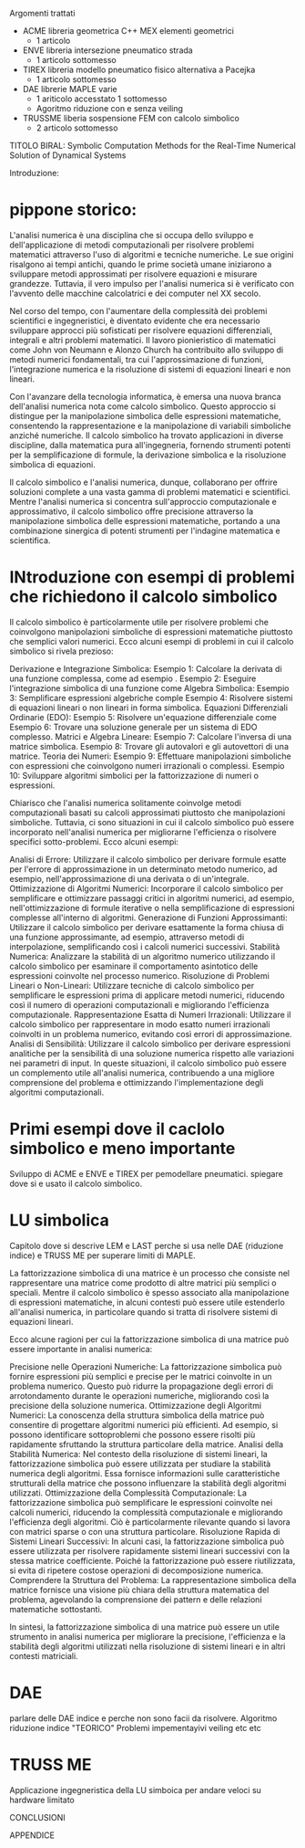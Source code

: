 Argomenti trattati

- ACME libreria geometrica C++ MEX elementi geometrici
  - 1 articolo
- ENVE libreria intersezione pneumatico strada
  - 1 articolo sottomesso
- TIREX libreria modello pneumatico fisico alternativa a Pacejka
  - 1 articolo sottomesso
- DAE librerie MAPLE varie
  -  1 ariticolo accesstato 1 sottomesso
  -  Agoritmo riduzione con e senza veiling
- TRUSSME liberia sospensione FEM con calcolo simbolico
  - 2 articolo sottomesso

TITOLO BIRAL:
Symbolic Computation Methods for the Real-Time Numerical Solution of Dynamical Systems

Introduzione:

pippone storico:
================

L'analisi numerica è una disciplina che si occupa dello sviluppo e dell'applicazione di metodi computazionali per risolvere problemi 
matematici attraverso l'uso di algoritmi e tecniche numeriche. Le sue origini risalgono ai tempi antichi, quando le prime società umane 
iniziarono a sviluppare metodi approssimati per risolvere equazioni e misurare grandezze. Tuttavia, il vero impulso per l'analisi numerica 
si è verificato con l'avvento delle macchine calcolatrici e dei computer nel XX secolo.

Nel corso del tempo, con l'aumentare della complessità dei problemi scientifici e ingegneristici, è diventato evidente che era necessario 
sviluppare approcci più sofisticati per risolvere equazioni differenziali, integrali e altri problemi matematici. Il lavoro pionieristico 
di matematici come John von Neumann e Alonzo Church ha contribuito allo sviluppo di metodi numerici fondamentali, tra cui l'approssimazione di funzioni, 
l'integrazione numerica e la risoluzione di sistemi di equazioni lineari e non lineari.

Con l'avanzare della tecnologia informatica, è emersa una nuova branca dell'analisi numerica nota come calcolo simbolico. Questo approccio si distingue per la manipolazione simbolica 
delle espressioni matematiche, consentendo la rappresentazione e la manipolazione di variabili simboliche anziché numeriche. Il calcolo simbolico ha trovato applicazioni in diverse discipline,
dalla matematica pura all'ingegneria, fornendo strumenti potenti per la semplificazione di formule, la derivazione simbolica e la risoluzione simbolica di equazioni.

Il calcolo simbolico e l'analisi numerica, dunque, collaborano per offrire soluzioni complete a una vasta gamma di problemi matematici e scientifici. Mentre l'analisi numerica si concentra sull'approccio 
computazionale e approssimativo, il calcolo simbolico offre precisione attraverso la manipolazione simbolica delle espressioni matematiche, portando a una combinazione sinergica di potenti strumenti per l'indagine matematica e scientifica.

INtroduzione con esempi di problemi che richiedono il calcolo simbolico
=======================================================================

Il calcolo simbolico è particolarmente utile per risolvere problemi che coinvolgono manipolazioni simboliche di espressioni matematiche piuttosto che semplici valori numerici. Ecco alcuni esempi di problemi in cui il calcolo simbolico si rivela prezioso:

Derivazione e Integrazione Simbolica:
Esempio 1: Calcolare la derivata di una funzione complessa, come ad esempio .
Esempio 2: Eseguire l'integrazione simbolica di una funzione come 
Algebra Simbolica:
Esempio 3: Semplificare espressioni algebriche comple
Esempio 4: Risolvere sistemi di equazioni lineari o non lineari in forma simbolica.
Equazioni Differenziali Ordinarie (EDO):
Esempio 5: Risolvere un'equazione differenziale come 
Esempio 6: Trovare una soluzione generale per un sistema di EDO complesso.
Matrici e Algebra Lineare:
Esempio 7: Calcolare l'inversa di una matrice simbolica.
Esempio 8: Trovare gli autovalori e gli autovettori di una matrice.
Teoria dei Numeri:
Esempio 9: Effettuare manipolazioni simboliche con espressioni che coinvolgono numeri irrazionali o complessi.
Esempio 10: Sviluppare algoritmi simbolici per la fattorizzazione di numeri o espressioni.


Chiarisco che l'analisi numerica solitamente coinvolge metodi computazionali basati su calcoli approssimati piuttosto che manipolazioni simboliche. Tuttavia, ci sono situazioni in cui il calcolo simbolico può essere incorporato nell'analisi numerica per migliorarne l'efficienza o risolvere specifici sotto-problemi. Ecco alcuni esempi:

Analisi di Errore:
Utilizzare il calcolo simbolico per derivare formule esatte per l'errore di approssimazione in un determinato metodo numerico, ad esempio, nell'approssimazione di una derivata o di un'integrale.
Ottimizzazione di Algoritmi Numerici:
Incorporare il calcolo simbolico per semplificare e ottimizzare passaggi critici in algoritmi numerici, ad esempio, nell'ottimizzazione di formule iterative o nella semplificazione di espressioni complesse all'interno di algoritmi.
Generazione di Funzioni Approssimanti:
Utilizzare il calcolo simbolico per derivare esattamente la forma chiusa di una funzione approssimante, ad esempio, attraverso metodi di interpolazione, semplificando così i calcoli numerici successivi.
Stabilità Numerica:
Analizzare la stabilità di un algoritmo numerico utilizzando il calcolo simbolico per esaminare il comportamento asintotico delle espressioni coinvolte nel processo numerico.
Risoluzione di Problemi Lineari o Non-Lineari:
Utilizzare tecniche di calcolo simbolico per semplificare le espressioni prima di applicare metodi numerici, riducendo così il numero di operazioni computazionali e migliorando l'efficienza computazionale.
Rappresentazione Esatta di Numeri Irrazionali:
Utilizzare il calcolo simbolico per rappresentare in modo esatto numeri irrazionali coinvolti in un problema numerico, evitando così errori di approssimazione.
Analisi di Sensibilità:
Utilizzare il calcolo simbolico per derivare espressioni analitiche per la sensibilità di una soluzione numerica rispetto alle variazioni nei parametri di input.
In queste situazioni, il calcolo simbolico può essere un complemento utile all'analisi numerica, contribuendo a una migliore comprensione del problema e ottimizzando l'implementazione degli algoritmi computazionali.

Primi esempi dove il caclolo simbolico e meno importante
========================================================

Sviluppo di ACME e ENVE e TIREX per pemodellare pneumatici.
spiegare dove si e usato il calcolo simbolico.

LU simbolica
============

Capitolo dove si descrive LEM e LAST perche si usa nelle DAE (riduzione indice) e TRUSS ME per superare limiti di MAPLE.

La fattorizzazione simbolica di una matrice è un processo che consiste nel rappresentare una matrice come prodotto di altre matrici più semplici o speciali. Mentre il calcolo simbolico è spesso associato alla manipolazione di espressioni matematiche, in alcuni contesti può essere utile estenderlo all'analisi numerica, in particolare quando si tratta di risolvere sistemi di equazioni lineari.

Ecco alcune ragioni per cui la fattorizzazione simbolica di una matrice può essere importante in analisi numerica:

Precisione nelle Operazioni Numeriche:
La fattorizzazione simbolica può fornire espressioni più semplici e precise per le matrici coinvolte in un problema numerico. Questo può ridurre la propagazione degli errori di arrotondamento durante le operazioni numeriche, migliorando così la precisione della soluzione numerica.
Ottimizzazione degli Algoritmi Numerici:
La conoscenza della struttura simbolica della matrice può consentire di progettare algoritmi numerici più efficienti. Ad esempio, si possono identificare sottoproblemi che possono essere risolti più rapidamente sfruttando la struttura particolare della matrice.
Analisi della Stabilità Numerica:
Nel contesto della risoluzione di sistemi lineari, la fattorizzazione simbolica può essere utilizzata per studiare la stabilità numerica degli algoritmi. Essa fornisce informazioni sulle caratteristiche strutturali della matrice che possono influenzare la stabilità degli algoritmi utilizzati.
Ottimizzazione della Complessità Computazionale:
La fattorizzazione simbolica può semplificare le espressioni coinvolte nei calcoli numerici, riducendo la complessità computazionale e migliorando l'efficienza degli algoritmi. Ciò è particolarmente rilevante quando si lavora con matrici sparse o con una struttura particolare.
Risoluzione Rapida di Sistemi Lineari Successivi:
In alcuni casi, la fattorizzazione simbolica può essere utilizzata per risolvere rapidamente sistemi lineari successivi con la stessa matrice coefficiente. Poiché la fattorizzazione può essere riutilizzata, si evita di ripetere costose operazioni di decomposizione numerica.
Comprendere la Struttura del Problema:
La rappresentazione simbolica della matrice fornisce una visione più chiara della struttura matematica del problema, agevolando la comprensione dei pattern e delle relazioni matematiche sottostanti.

In sintesi, la fattorizzazione simbolica di una matrice può essere un utile strumento in analisi numerica per migliorare la precisione, l'efficienza e la stabilità degli algoritmi utilizzati nella risoluzione di sistemi lineari e in altri contesti matriciali.

DAE
===

parlare delle DAE indice e perche non sono facii da risolvere.
Algoritmo riduzione indice "TEORICO"
Problemi impementayivi veiling etc etc

TRUSS ME
========

Applicazione ingegneristica della LU simboica per andare veloci su hardware limitato

CONCLUSIONI

APPENDICE


